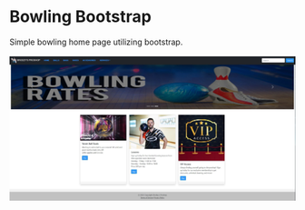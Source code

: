 # Bowling Bootstrap 

Simple bowling home page utilizing bootstrap. <br> <br>
![](Images/bowling_bootstrap.JPG)
